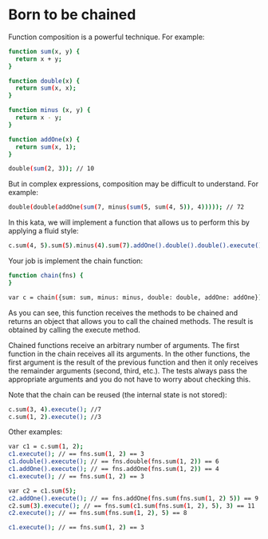 # Born to be chained

Function composition is a powerful technique. For example:

```sh
function sum(x, y) {
  return x + y;
}

function double(x) {
  return sum(x, x);
}

function minus (x, y) {
  return x - y;
}

function addOne(x) {
  return sum(x, 1);
}

double(sum(2, 3)); // 10
```

But in complex expressions, composition may be difficult to understand. For example:

```sh
double(double(addOne(sum(7, minus(sum(5, sum(4, 5)), 4))))); // 72
```
In this kata, we will implement a function that allows us to perform this by applying a fluid style:

```sh
c.sum(4, 5).sum(5).minus(4).sum(7).addOne().double().double().execute(); // 72
```

Your job is implement the chain function:

```sh
function chain(fns) {
}

var c = chain({sum: sum, minus: minus, double: double, addOne: addOne});
```

As you can see, this function receives the methods to be chained and returns an object that allows you to call the chained methods. The result is obtained by calling the execute method.

Chained functions receive an arbitrary number of arguments. The first function in the chain receives all its arguments. In the other functions, the first argument is the result of the previous function and then it only receives the remainder arguments (second, third, etc.). The tests always pass the appropriate arguments and you do not have to worry about checking this.

Note that the chain can be reused (the internal state is not stored):

```sh
c.sum(3, 4).execute(); //7
c.sum(1, 2).execute(); //3
```

Other examples:

```sh
var c1 = c.sum(1, 2);
c1.execute(); // == fns.sum(1, 2) == 3
c1.double().execute(); // == fns.double(fns.sum(1, 2)) == 6
c1.addOne().execute(); // == fns.addOne(fns.sum(1, 2)) == 4
c1.execute(); // == fns.sum(1, 2) == 3

var c2 = c1.sum(5);
c2.addOne().execute(); // == fns.addOne(fns.sum(fns.sum(1, 2) 5)) == 9
c2.sum(3).execute(); // == fns.sum(c1.sum(fns.sum(1, 2), 5), 3) == 11
c2.execute(); // == fns.sum(fns.sum(1, 2), 5) == 8

c1.execute(); // == fns.sum(1, 2) == 3
```




















